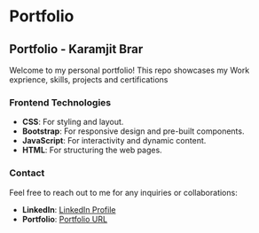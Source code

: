 # Portfolio
## Portfolio - Karamjit Brar


Welcome to my personal portfolio! This repo showcases my Work exprience, skills, projects and certifications

### Frontend Technologies
- **CSS**: For styling and layout.
- **Bootstrap**: For responsive design and pre-built components.
- **JavaScript**: For interactivity and dynamic content.
- **HTML**: For structuring the web pages.



### Contact
Feel free to reach out to me for any inquiries or collaborations:

- **LinkedIn**: [LinkedIn Profile](https://www.linkedin.com/in/kramjitbr/)
- **Portfolio**: [Portfolio URL](https://brar-karamjit.github.io/portfolio/)
